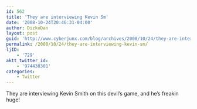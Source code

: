 ```yaml
---
id: 562
title: 'They are interviewing Kevin Sm'
date: '2008-10-24T20:46:31-04:00'
author: DizkoDan
layout: post
guid: 'http://www.cyberjunx.com/blog/archives/2008/10/24/they-are-interviewing-kevin-sm/'
permalink: /2008/10/24/they-are-interviewing-kevin-sm/
ljID:
    - '729'
aktt_twitter_id:
    - '974438301'
categories:
    - Twitter
---
```


They are interviewing Kevin Smith on this devil’s game, and he’s freakin huge!